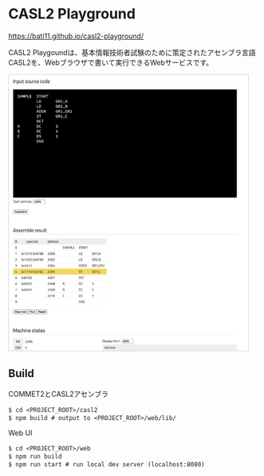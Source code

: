 # CASL2 Playground

https://bati11.github.io/casl2-playground/

CASL2 Playgoundは、基本情報技術者試験のために策定されたアセンブラ言語CASL2を、Webブラウザで書いて実行できるWebサービスです。

<img src="https://github.com/bati11/casl2-playground/raw/main/sample_image.png" width="480px" style="border: solid 1px lightgray">

## Build

COMMET2とCASL2アセンブラ
```
$ cd <PROJECT_ROOT>/casl2
$ npm build # output to <PROJECT_ROOT>/web/lib/
```

Web UI
```
$ cd <PROJECT_ROOT>/web
$ npm run build
$ npm run start # run local dev server (localhost:8080)
```
